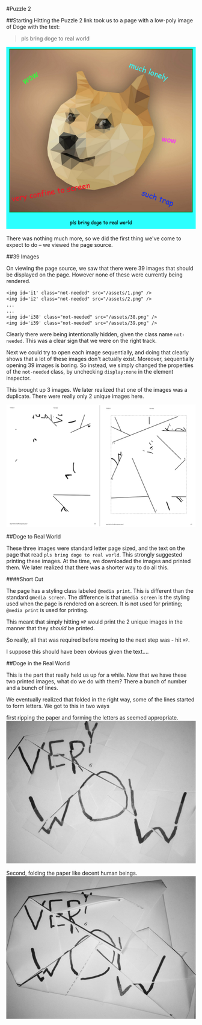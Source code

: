 #Puzzle 2

##Starting
Hitting the Puzzle 2 link took us to a page with a low-poly image of Doge with the text:

>pls bring doge to real world

![Screen](https://raw.githubusercontent.com/MAKE-UIUC/CrackMIT/master/Puzzle%202/init.png)

There was nothing much more, so we did the first thing we've come to expect to do – we viewed the page source.

##39 Images

On viewing the page source, we saw that there were 39 images that should be displayed on the page. However none of these were currently being rendered.

```
<img id='i1' class="not-needed" src="/assets/1.png" />
<img id='i2' class="not-needed" src="/assets/2.png" />
...
...
<img id='i38' class="not-needed" src="/assets/38.png" />
<img id='i39' class="not-needed" src="/assets/39.png" />
```

Clearly there were being intentionally hidden, given the class name `not-needed`. This was a clear sign that we were on the right track.

Next we could try to open each image sequentially, and doing that clearly shows that a lot of these images don't actually exist. Moreover, sequentially opening 39 images is boring. So instead, we simply changed the properties of the `not-needed` class, by unchecking `display:none` in the element inspector.

This brought up 3 images. We later realized that one of the images was a duplicate. There were really only 2 unique images here.

![Screen](https://raw.githubusercontent.com/MAKE-UIUC/CrackMIT/master/Puzzle%202/prints.png)


##Doge to Real World

These three images were standard letter page sized, and the text on the page that read `pls bring doge to real world`. This strongly suggested printing these images. At the time, we downloaded the images and printed them. We later realized that there was a shorter way to do all this.

####Short Cut

The page has a styling class labeled `@media print`. This is different than the standard `@media screen`. The difference is that `@media screen` is the styling used when the page is rendered on a screen. It is not used for printing; `@media print` is used for printing. 

This meant that simply hitting `⌘P` would print the 2 unique images in the manner that they *should* be printed. 

So really, all that was required before moving to the next step was - hit `⌘P`.

I suppose this should have been obvious given the text....

##Doge in the Real World

This is the part that really held us up for a while. Now that we have these two printed images, what do we do with them? There a bunch of number and a bunch of lines.

We eventually realized that folded in the right way, some of the lines started to form letters. We got to this in two ways

first ripping the paper and forming the letters as seemed appropriate.
![Screen](https://raw.githubusercontent.com/MAKE-UIUC/CrackMIT/master/Puzzle%202/rip.png)


Second, folding the paper like decent human beings.
![Screen](https://raw.githubusercontent.com/MAKE-UIUC/CrackMIT/master/Puzzle%202/fold.png)

